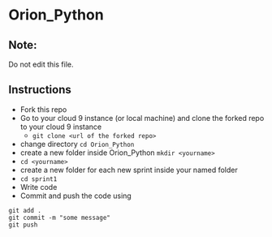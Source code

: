 # Orion_Python

## Note: 
Do not edit this file.

## Instructions
- Fork this repo
- Go to your cloud 9 instance (or local machine) and clone the forked repo to your cloud 9 instance
  - ```git clone <url of the forked repo>```
- change directory ```cd Orion_Python```
- create a new folder inside Orion_Python ```mkdir <yourname>```
- ```cd <yourname>```
- create a new folder for each new sprint inside your named folder
- ```cd sprint1```
- Write code
- Commit and push the code using
```
git add .
git commit -m "some message"
git push
```
